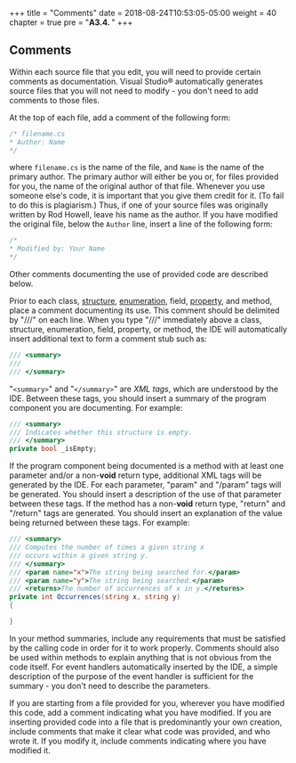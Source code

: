 +++
title = "Comments"
date = 2018-08-24T10:53:05-05:00
weight = 40
chapter = true
pre = "<b>A3.4. </b>"
+++

## Comments

Within each source file that you edit, you will need to provide certain comments as documentation. Visual Studio® automatically generates source files that you will not need to modify - you don't need to add comments to those files.

At the top of each file, add a comment of the following form:

```C#
/* filename.cs
* Author: Name 
*/
```

where `filename.cs` is the name of the file, and `Name` is the name of the primary author. The primary author will either be you or, for files provided for you, the name of the original author of that file. Whenever you use someone else's code, it is important that you give them credit for it. (To fail to do this is plagiarism.) Thus, if one of your source files was originally written by Rod Howell, leave his name as the author. If you have modified the original file, below the `Author` line, insert a line of the following form:

```C#
/*
* Modified by: Your Name
*/
```

Other comments documenting the use of provided code are described below.

Prior to each class, [structure](/~rhowell/DataStructures/redirect/structs), [enumeration](/~rhowell/DataStructures/redirect/enumerations), field, [property](/~rhowell/DataStructures/redirect/properties), and method, place a comment documenting its use. This comment should be delimited by "///" on each line. When you type "///" immediately above a class, structure, enumeration, field, property, or method, the IDE will automatically insert additional text to form a comment stub such as:

```C#
/// <summary>
/// 
/// </summary>
```

"`<summary>`" and "`</summary>`" are *XML tags*, which are understood by the IDE. Between these tags, you should insert a summary of the program component you are documenting. For example:

```C#
/// <summary>
/// Indicates whether this structure is empty.
/// </summary>
private bool _isEmpty;
```

If the program component being documented is a method with at least one parameter and/or a non-**void** return type, additional XML tags will be generated by the IDE. For each parameter, "param" and "/param" tags will be generated. You should insert a description of the use of that parameter between these tags. If the method has a non-**void** return type, "return" and "/return" tags are generated. You should insert an explanation of the value being returned between these tags. For example:

```C#
/// <summary>
/// Computes the number of times a given string x
/// occurs within a given string y.
/// </summary>
/// <param name="x">The string being searched for.</param>
/// <param name="y">The string being searched.</param>
/// <returns>The number of occurrences of x in y.</returns>
private int Occurrences(string x, string y)
{

}
```

In your method summaries, include any requirements that must be satisfied by the calling code in order for it to work properly. Comments should also be used within methods to explain anything that is not obvious from the code itself. For event handlers automatically inserted by the IDE, a simple description of the purpose of the event handler is sufficient for the summary - you don't need to describe the parameters.

If you are starting from a file provided for you, wherever you have modified this code, add a comment indicating what you have modified. If you are inserting provided code into a file that is predominantly your own creation, include comments that make it clear what code was provided, and who wrote it. If you modify it, include comments indicating where you have modified it.
